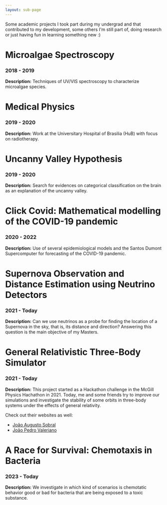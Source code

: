 ```yaml
---
layout: sub-page
---
```


Some academic projects I took part during my undergrad and that contributed to my development, some others I'm still part of, doing research or just having fun in learning something new :)

# Microalgae Spectroscopy

### 2018 - 2019

**Description:** Techniques of UV/VIS spectroscopy to characterize microalgae species.

# Medical Physics

### 2019 - 2020

**Description:** Work at the Universitary Hospital of Brasilia (HuB) with focus on radiotherapy.

# Uncanny Valley Hypothesis

### 2019 - 2020

**Description:** Search for evidences on categorical classification on the brain as an explanation of the uncanny valley.

# Click Covid: Mathematical modelling of the COVID-19 pandemic

### 2020 - 2022

**Description:** Use of several epidemiological models and the Santos Dumont Supercomputer for forecasting of the COVID-19 pandemic.

# Supernova Observation and Distance Estimation using Neutrino Detectors

### 2021 - Today

**Description:** Can we use neutrinos as a probe for finding the location of a Supernova in the sky, that is, its distance and direction? Answering this question is the main objective of my Masters.

# General Relativistic Three-Body Simulator

### 2021 - Today

**Description:** This project started as a Hackathon challenge in the McGill Physics Hachathon in 2021. Today, me and some friends try to improve our simulations and investigate the stability of some orbits in three-body systems under the effects of general relativity.

Check out their websites as well:
- [João Augusto Sobral](https://joaosds.github.io/)
- [João Pedro Valeriano](https://joaovaleriano.github.io/)

# A Race for Survival: Chemotaxis in Bacteria

### 2023 - Today

**Description:** We investigate in which kind of scenarios is chemotatic behavior good or bad for bacteria that are being exposed to a toxic substance.